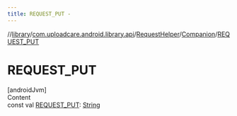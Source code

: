 ```yaml
---
title: REQUEST_PUT -
---
```

//[library](../../../index.md)/[com.uploadcare.android.library.api](../../index.md)/[RequestHelper](../index.md)/[Companion](index.md)/[REQUEST_PUT](-r-e-q-u-e-s-t_-p-u-t.md)



# REQUEST_PUT  
[androidJvm]  
Content  
const val [REQUEST_PUT](-r-e-q-u-e-s-t_-p-u-t.md): [String](https://kotlinlang.org/api/latest/jvm/stdlib/kotlin/-string/index.html)  



